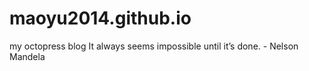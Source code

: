 # maoyu2014.github.io
my octopress blog
It always seems impossible until it’s done. - Nelson Mandela
